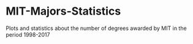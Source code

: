 # MIT-Majors-Statistics
Plots and statistics about the number of degrees awarded by MIT in the period 1998-2017
